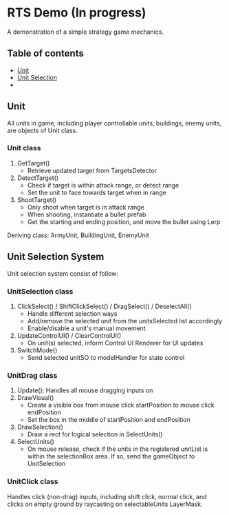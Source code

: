 # RTS Demo (In progress)

A demonstration of a simple strategy game mechanics.

## Table of contents

- [Unit](#unit-)
- [Unit Selection](#unit-selection-)
- [](#-)

## Unit

All units in game, including player controllable units, buildings, enemy units, are objects of Unit class.

### Unit class

1. GetTarget()
	- Retrieve updated target from TargetsDetector
2. DetectTarget()
	- Check if target is within attack range, or detect range
	- Set the unit to face towards target when in range
3. ShootTarget()
	- Only shoot when target is in attack range
	- When shooting, instantiate a bullet prefab
	- Get the starting and ending position, and move the bullet using Lerp

Deriving class: ArmyUnit, BuildingUnit, EnemyUnit

## Unit Selection System

Unit selection system consist of follow:

### UnitSelection class

1. ClickSelect() / ShiftClickSelect() / DragSelect() / DeselectAll()
	- Handle different selection ways
	- Add/remove the selected unit from the unitsSelected list accordingly
	- Enable/disable a unit's manual movement
2. UpdateControlUI() / ClearControlUI()
	- On unit(s) selected, inform Control UI Renderer for UI updates
3. SwitchMode()
	- Send selected unitSO to modelHandler for state control

### UnitDrag class 

1. Update(): Handles all mouse dragging inputs on 
2. DrawVisual()
	- Create a visible box from mouse click startPosition  to mouse click endPosition
	- Set the box in the middle of startPosition and endPosition
3. DrawSelection()
	- Draw a rect for logical selection in SelectUnits()
4. SelectUnits()
	- On mouse release, check if the units in the registered unitList is within the selectionBox area. If so, send the gameObject to UnitSelection

### UnitClick class

Handles click (non-drag) inputs, including shift click, normal click, and clicks on empty ground by raycasting on selectableUnits LayerMask.